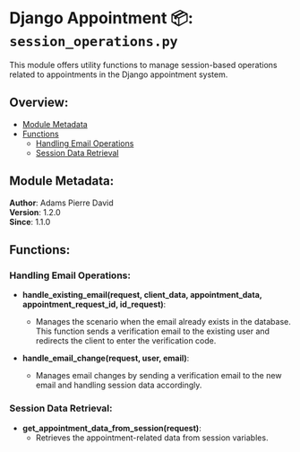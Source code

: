# Django Appointment 📦: `session_operations.py`

This module offers utility functions to manage session-based operations related to appointments in the Django appointment system.

## Overview:

- [Module Metadata](#module-metadata)
- [Functions](#functions)
  - [Handling Email Operations](#handling-email-operations)
  - [Session Data Retrieval](#session-data-retrieval)

## Module Metadata:

**Author**: Adams Pierre David  
**Version**: 1.2.0  
**Since**: 1.1.0

## Functions:

### Handling Email Operations:

- **handle_existing_email(request, client_data, appointment_data, appointment_request_id, id_request)**:
  - Manages the scenario when the email already exists in the database. This function sends a verification email to the existing user and redirects the client to enter the verification code.

- **handle_email_change(request, user, email)**:
  - Manages email changes by sending a verification email to the new email and handling session data accordingly.

### Session Data Retrieval:

- **get_appointment_data_from_session(request)**:
  - Retrieves the appointment-related data from session variables.
